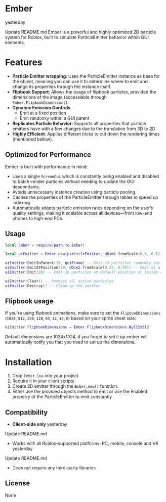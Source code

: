# Ember
yesterday

Update README.md
Ember is a powerful and highly optimized 2D particle system for Roblox, built to simulate ParticleEmitter behavior within GUI elements.

# Features
- **Particle Emitter wrapping**: Uses the ParticleEmitter instance as base for the object, meaning you can use it to determine where to emit and change its properties through the instance itself.
- **Flipbook Support**: Allows the usage of flipbook particles, provided the dimensions of the image (accessiable through `Ember.FlipbookDimensions`).
- **Dynamic Emission Controls**:
  - Emit at a fixed position
  - Emit randomly within a GUI parent
- **Replicates Particle Behavior**: Supports all properties that particle emitters have with a few changes due to the translation from 3D to 2D
- **Highly Efficient**: Applies different tricks to cut down the rendering times (mentioned bellow).

## Optimized for Performance
Ember is built with performance in mind:
- Uses a single `ScreenGui` which is constantly being enabled and disabled to batch-render particles without needing to update the GUI descendants.
- Avoids unnecessary instance creation using particle pooling.
- Caches the properties of the ParticleEmitter through tables to speed up indexing
- Automatically adapts particle emission rates depending on the user’s quality settings, making it scalable across all devices—from low-end phones to high-end PCs.

## Usage

```lua
local Ember = require(path.to.Ember)

local uiEmitter = Ember.new(particleEmitter, UDim2.fromScale(0.5, 0.5))

uiEmitter:EmitInParent(15, guiFrame) -- Emit 15 particles randomly inside a Frame
uiEmitter:EmitAtPosition(10, UDim2.fromScale(0.25, 0.75)) -- Emit at a custom position
uiEmitter:Emit(20) -- Emit 20 particles at default position or inside a parent, depending on the parent of the particleEmitter.

uiEmitter:Clear() -- Removes all active particles
uiEmitter:Destroy() -- Clean up the emitter
```

## Flipbook usage
If you're using flipbook animations, make sure to set the `FlipbookDimensions` (`1024`, `512`, `256`, `128`, `64`, `32`, `16`, `8`) based on your sprite sheet size:

```lua
uiEmitter.FlipbookDimensions = Ember.FlipbookDimensions.By512x512
```

Default dimensions are 1024x1024, if you forget to set it up ember will automatically notify you that you need to set up the dimensions.

# Installation

1. Drop `Ember.lua` into your project.
2. Require it in your client scripts.
3. Create 2D emitter through the `Ember.new()` function.
4. Either use the provided objects method to emit or use the Enabled property of the ParticleEmitter to emit constantly

## Compatibility

- **Client-side only**
yesterday

Update README.md
- Works with all Roblox-supported platforms: PC, mobile, console and VR
yesterday

Update README.md
- Does not require any third-party libraries

## License

None